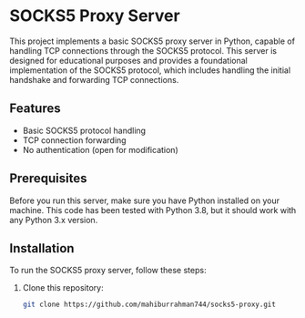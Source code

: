 # SOCKS5 Proxy Server

This project implements a basic SOCKS5 proxy server in Python, capable of handling TCP connections through the SOCKS5 protocol. This server is designed for educational purposes and provides a foundational implementation of the SOCKS5 protocol, which includes handling the initial handshake and forwarding TCP connections.

## Features

- Basic SOCKS5 protocol handling
- TCP connection forwarding
- No authentication (open for modification)

## Prerequisites

Before you run this server, make sure you have Python installed on your machine. This code has been tested with Python 3.8, but it should work with any Python 3.x version.

## Installation

To run the SOCKS5 proxy server, follow these steps:

1. Clone this repository:
   ```bash
   git clone https://github.com/mahiburrahman744/socks5-proxy.git
